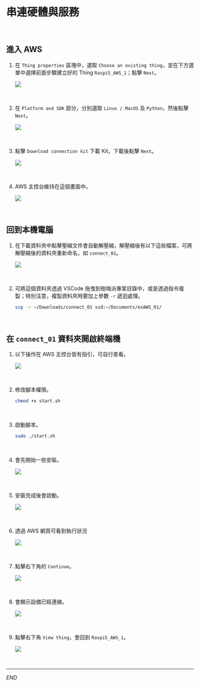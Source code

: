# 串連硬體與服務

<br>

## 進入 AWS

1. 在 `Thing properties` 區塊中，選取 `Choose an existing thing`，並在下方選單中選擇前面步驟建立好的 Thing `Raspi5_AWS_1`；點擊 `Next`。

    ![](images/img_30.png)

<br>

2. 在 `Platform and SDK` 部分，分別選取 `Linux / MacOS` 及 `Python`，然後點擊 `Next`。

    ![](images/img_31.png)

<br>

3. 點擊 `Download connection kit` 下載 Kit，下載後點擊 `Next`。

    ![](images/img_32.png)

<br>

4. AWS 主控台維持在這個畫面中。

    ![](images/img_80.png)

<br>

## 回到本機電腦

1. 在下載資料夾中點擊壓縮文件會自動解壓縮，解壓縮後有以下這些檔案，可將解壓縮後的資料夾重新命名，如 `connect_01`。

    ![](images/img_33.png)

<br>

2. 可將這個資料夾透過 VSCode 拖曳到樹梅派專案目錄中，或是透過指令複製；特別注意，複製資料夾時要加上參數 `-r` 遞迴處理。

    ```bash
    scp -r ~/Downloads/connect_01 ssd:~/Documents/exAWS_01/
    ```

<br>

## 在 `connect_01` 資料夾開啟終端機

1. 以下操作在 AWS 主控台皆有指引，可自行查看。

    ![](images/img_34.png)

<br>

2. 修改腳本權限。

    ```bash
    chmod +x start.sh
    ```

<br>

3. 啟動腳本。

    ```bash
    sudo ./start.sh
    ```

<br>

4. 會先開始一些安裝。

    ![](images/img_35.png)

<br>

5. 安裝完成後會啟動。

    ![](images/img_36.png)

<br>

6. 透過 AWS 網頁可看到執行狀況

    ![](images/img_37.png)

<br>

7. 點擊右下角的 `Continue`。

    ![](images/img_38.png)

<br>

8. 會顯示設備已經連線。

    ![](images/img_39.png)

<br>

9. 點擊右下角 `View thing`，會回到 `Raspi5_AWS_1`。

    ![](images/img_40.png)

<br>

___

_END_

